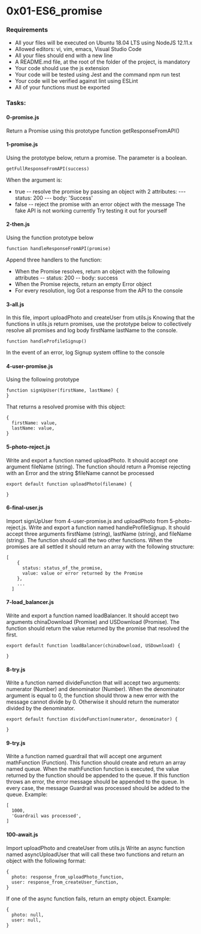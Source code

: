 # 0x01-ES6_promise

### Requirements
- All your files will be executed on Ubuntu 18.04 LTS using NodeJS 12.11.x
- Allowed editors: vi, vim, emacs, Visual Studio Code
- All your files should end with a new line
- A README.md file, at the root of the folder of the project, is mandatory
- Your code should use the js extension
- Your code will be tested using Jest and the command npm run test
- Your code will be verified against lint using ESLint
- All of your functions must be exported

### Tasks:

#### 0-promise.js
Return a Promise using this prototype function getResponseFromAPI()

#### 1-promise.js
Using the prototype below, return a promise. The parameter is a boolean.
```
getFullResponseFromAPI(success)
```
When the argument is:

- true
-- resolve the promise by passing an object with 2 attributes:
--- status: 200
--- body: 'Success'
- false
-- reject the promise with an error object with the message The fake API is not working currently
Try testing it out for yourself

#### 2-then.js
Using the function prototype below
```
function handleResponseFromAPI(promise)
```
Append three handlers to the function:

- When the Promise resolves, return an object with the following attributes
-- status: 200
-- body: success
- When the Promise rejects, return an empty Error object
- For every resolution, log Got a response from the API to the console

#### 3-all.js
In this file, import uploadPhoto and createUser from utils.js
Knowing that the functions in utils.js return promises, use the prototype below to collectively resolve all promises and log body firstName lastName to the console.
```
function handleProfileSignup()
```
In the event of an error, log Signup system offline to the console

#### 4-user-promise.js
Using the following prototype
```
function signUpUser(firstName, lastName) {
}
```
That returns a resolved promise with this object:
```
{
  firstName: value,
  lastName: value,
}
```

#### 5-photo-reject.js
Write and export a function named uploadPhoto. It should accept one argument fileName (string).
The function should return a Promise rejecting with an Error and the string $fileName cannot be processed
```
export default function uploadPhoto(filename) {

}
```

#### 6-final-user.js
Import signUpUser from 4-user-promise.js and uploadPhoto from 5-photo-reject.js.
Write and export a function named handleProfileSignup. It should accept three arguments firstName (string), lastName (string), and fileName (string). The function should call the two other functions. When the promises are all settled it should return an array with the following structure:
```
[
    {
      status: status_of_the_promise,
      value: value or error returned by the Promise
    },
    ...
  ]
```

#### 7-load_balancer.js
Write and export a function named loadBalancer. It should accept two arguments chinaDownload (Promise) and USDownload (Promise).
The function should return the value returned by the promise that resolved the first.
```
export default function loadBalancer(chinaDownload, USDownload) {

}
```

#### 8-try.js
Write a function named divideFunction that will accept two arguments: numerator (Number) and denominator (Number).
When the denominator argument is equal to 0, the function should throw a new error with the message cannot divide by 0. Otherwise it should return the numerator divided by the denominator.
```
export default function divideFunction(numerator, denominator) {

}
```

#### 9-try.js
Write a function named guardrail that will accept one argument mathFunction (Function).
This function should create and return an array named queue.
When the mathFunction function is executed, the value returned by the function should be appended to the queue. If this function throws an error, the error message should be appended to the queue. In every case, the message Guardrail was processed should be added to the queue.
Example:
```
[
  1000,
  'Guardrail was processed',
]
```

#### 100-await.js
Import uploadPhoto and createUser from utils.js
Write an async function named asyncUploadUser that will call these two functions and return an object with the following format:
```
{
  photo: response_from_uploadPhoto_function,
  user: response_from_createUser_function,
}
```
If one of the async function fails, return an empty object. Example:
```
{
  photo: null,
  user: null,
}
```
